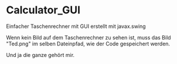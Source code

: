 # Calculator_GUI
Einfacher Taschenrechner mit GUI erstellt mit javax.swing

Wenn kein Bild auf dem Taschenrechner zu sehen ist, muss das Bild "Ted.png" im selben Dateinpfad, wie der Code gespeichert werden.



Und ja die ganze gehört mir.
